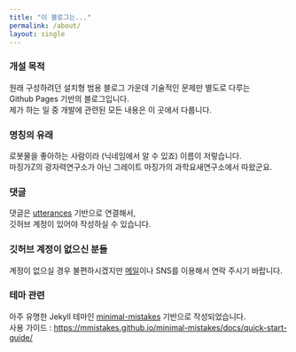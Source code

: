 ```yaml
---
title: "이 블로그는..."
permalink: /about/
layout: single
---
```


### 개설 목적

원래 구성하려던 설치형 범용 블로그 가운데 기술적인 문제만 별도로 다루는  
Github Pages 기반의 블로그입니다.  
제가 하는 일 중 개발에 관련된 모든 내용은 이 곳에서 다룹니다.

### 명칭의 유래

로봇물을 좋아하는 사람이라 (닉네임에서 알 수 있죠) 이름이 저렇습니다.  
마징가Z의 광자력연구소가 아닌 그레이트 마징가의 과학요새연구소에서 따왔군요.

### 댓글

댓글은 [utterances](https://utteranc.es/) 기반으로 연결해서,  
깃허브 계정이 있어야 작성하실 수 있습니다.

### 깃허브 계정이 없으신 분들

계정이 없으실 경우 불편하시겠지만 [메일](mailto:mazinggom@hotmail.com)이나 SNS를 이용해서 연락 주시기 바랍니다.

### 테마 관련

아주 유명한 Jekyll 테마인 [minimal-mistakes](https://mmistakes.github.io/minimal-mistakes/) 기반으로 작성되었습니다.  
사용 가이드 : <https://mmistakes.github.io/minimal-mistakes/docs/quick-start-guide/>
